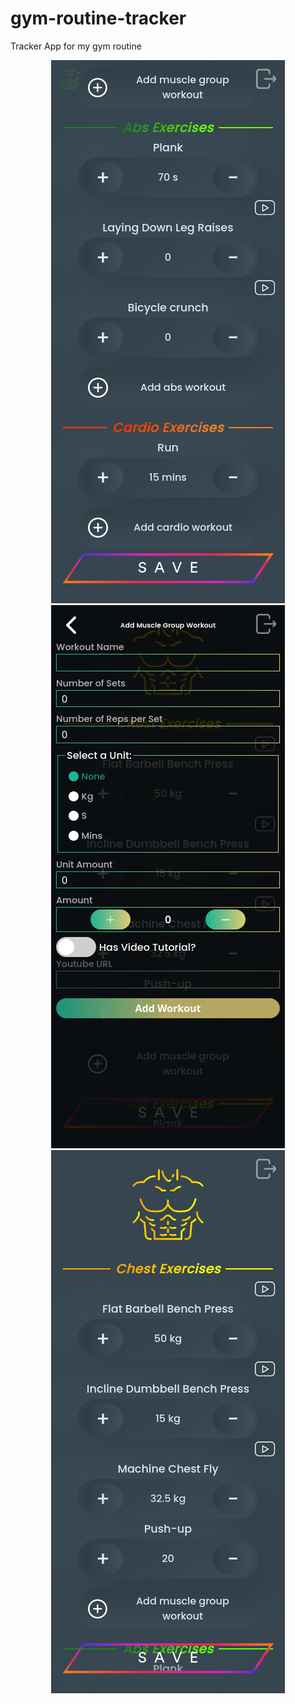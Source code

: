 # gym-routine-tracker
Tracker App for my gym routine

<p align="center">
  <img src="./gym-routine-tracker-0.png" alt="Tutorial"/>
  <img src="./gym-routine-tracker-1.png" alt="Tutorial"/>
  <img src="./gym-routine-tracker-2.png" alt="Tutorial"/>
</p>
